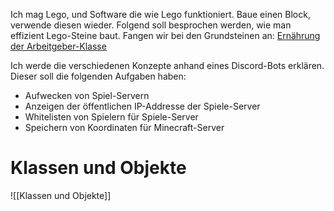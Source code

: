Ich mag Lego, und Software die wie Lego funktioniert. Baue einen Block, verwende diesen wieder. Folgend soll besprochen werden, wie man effizient Lego-Steine baut.
Fangen wir bei den Grundsteinen an: [Ernährung der Arbeitgeber-Klasse](https://www.umweltbundesamt.de/umweltatlas/reaktiver-stickstoff/verursacher/energiewirtschaft-industrie/was-ist-das-haber-bosch-verfahren)

Ich werde die verschiedenen Konzepte anhand eines Discord-Bots erklären. Dieser soll die folgenden Aufgaben haben:
- Aufwecken von Spiel-Servern
- Anzeigen der öffentlichen IP-Addresse der Spiele-Server
- Whitelisten von Spielern für Spiele-Server
- Speichern von Koordinaten für Minecraft-Server

# Klassen und Objekte
![[Klassen und Objekte]]